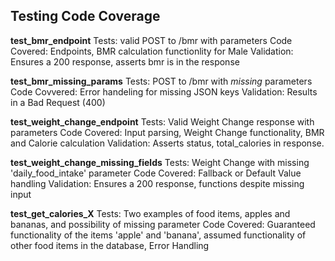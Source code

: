 ## Testing Code Coverage

**test_bmr_endpoint**
Tests: valid POST to /bmr with parameters
Code Covered: Endpoints, BMR calculation functionlity for Male
Validation: Ensures a 200 response, asserts bmr is in the response


**test_bmr_missing_params**
Tests: POST to /bmr with *missing* parameters
Code Covvered: Error handeling for missing JSON keys
Validation: Results in a Bad Request (400)


**test_weight_change_endpoint**
Tests: Valid Weight Change response with parameters
Code Covered: Input parsing, Weight Change functionality, BMR and Calorie calculation
Validation: Asserts status, total_calories in response.


**test_weight_change_missing_fields**
Tests: Weight Change with missing 'daily_food_intake' parameter
Code Covered: Fallback or Default Value handling
Validation: Ensures a 200 response, functions despite missing input


**test_get_calories_X**
Tests: Two examples of food items, apples and bananas, and possibility of missing parameter
Code Covered: Guaranteed functionality of the items 'apple' and 'banana', assumed functionality of other food items in the database, Error Handling


